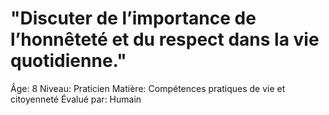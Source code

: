 # "Discuter de l’importance de l’honnêteté et du respect dans la vie quotidienne."

Âge: 8
Niveau: Praticien
Matière: Compétences pratiques de vie et citoyenneté
Évalué par: Humain
